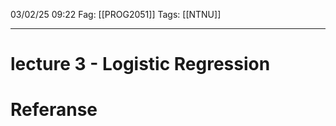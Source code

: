 03/02/25 09:22
Fag: [[PROG2051]]
Tags: [[NTNU]]
___
# lecture 3 - Logistic Regression



# Referanse
